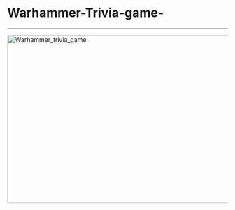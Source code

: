 # Warhammer-Trivia-game-
-------------------------------

<img width="688" height="384" alt="Warhammer_trivia_game" src="https://github.com/user-attachments/assets/31c4baac-be5f-45a4-bfee-3339a2332668" />




